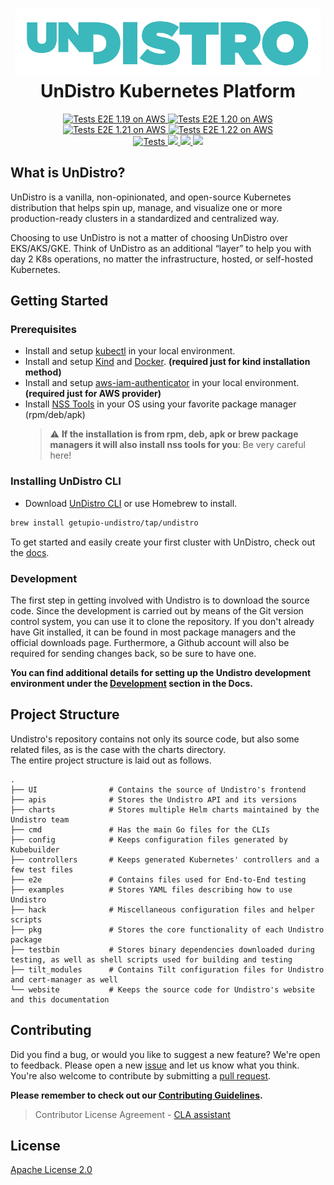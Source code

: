 <h1 align="center">
  <img src="assets/undistro.svg" alt="UnDistro"/>
  UnDistro Kubernetes Platform
</h1>
<p align="center">
    <a target="_blank" href="https://github.com/getupio-undistro/undistro/actions/workflows/e2e-aws-1.19.yml">
        <img alt="Tests E2E 1.19 on AWS" src="https://github.com/getupio-undistro/undistro/actions/workflows/e2e-aws-1.19.yml/badge.svg"/>
    </a>
    <a target="_blank" href="https://github.com/getupio-undistro/undistro/actions/workflows/e2e-aws-1.20.yml">
        <img alt="Tests E2E 1.20 on AWS" src="https://github.com/getupio-undistro/undistro/actions/workflows/e2e-aws-1.20.yml/badge.svg"/>
    </a>
    <a target="_blank" href="https://github.com/getupio-undistro/undistro/actions/workflows/e2e-aws-1.21.yml">
        <img alt="Tests E2E 1.21 on AWS" src="https://github.com/getupio-undistro/undistro/actions/workflows/e2e-aws-1.21.yml/badge.svg"/>
    </a>
    <a target="_blank" href="https://github.com/getupio-undistro/undistro/actions/workflows/e2e-aws-1.22.ym">
        <img alt="Tests E2E 1.22 on AWS" src="https://github.com/getupio-undistro/undistro/actions/workflows/e2e-aws-1.22.yml/badge.svg"/>
    </a>
    <br/>
    <a target="_blank" href="https://github.com/getupio-undistro/undistro/actions/workflows/build.yml">
        <img alt="Tests" src="https://github.com/getupio-undistro/undistro/actions/workflows/build.yml/badge.svg"/>
    </a>
    <a href="https://github.com/getupio-undistro/undistro/blob/main/LICENSE" alt="License">
        <img src="https://img.shields.io/github/license/getupio-undistro/undistro" />
    </a>
    <a href="https://github.com/getupio-undistro/undistro/pulse" alt="Activity">
        <img src="https://img.shields.io/github/commit-activity/m/getupio-undistro/undistro" />
    </a>
    <a href="https://github.com/getupio-undistro/undistro/graphs/contributors" alt="Contributors">
        <img src="https://img.shields.io/github/contributors/getupio-undistro/undistro" />
    </a>
</p>

## What is UnDistro?

UnDistro is a vanilla, non-opinionated, and open-source Kubernetes distribution that helps spin up, manage, and visualize one or more production-ready clusters in a standardized and centralized way.

Choosing to use UnDistro is not a matter of choosing UnDistro over EKS/AKS/GKE. Think of UnDistro as an additional “layer” to help you with day 2 K8s operations, no matter the infrastructure, hosted, or self-hosted Kubernetes.

## Getting Started

### Prerequisites

- Install and setup [kubectl](https://kubernetes.io/docs/tasks/tools/install-kubectl/) in your local environment.
- Install and setup [Kind](https://kind.sigs.k8s.io/docs/user/quick-start/#installation) and [Docker](https://www.docker.com/get-started). **(required just for kind installation method)**
- Install and setup [aws-iam-authenticator](https://docs.aws.amazon.com/eks/latest/userguide/install-aws-iam-authenticator.html) in your local environment. **(required just for AWS provider)**
- Install [NSS Tools](https://developer.mozilla.org/en-US/docs/Mozilla/Projects/NSS/tools) in your OS using your favorite package manager (rpm/deb/apk)
  > :warning: **If the installation is from rpm, deb, apk or brew package managers it will also install nss tools for you**: Be very careful here!
### Installing UnDistro CLI

- Download [UnDistro CLI](https://github.com/getupio-undistro/undistro/releases) or use Homebrew to install.

```bash
brew install getupio-undistro/tap/undistro
```

To get started and easily create your first cluster with UnDistro, check out the [docs](https://undistro.io/docs).

### Development
The first step in getting involved with Undistro is to download the source code. Since the development is carried out by means of the Git version control system, you can use it to clone the repository. If you don't already have Git installed, it can be found in most package managers and the official downloads page. Furthermore, a Github account will also be required for sending changes back, so be sure to have one.

**You can find additional details for setting up the Undistro development environment under the [Development](https://undistro.io/docs#11---development
) section in the Docs.**
## Project Structure
Undistro's repository contains not only its source code, but also some related files, as is the case with the charts directory.  
The entire project structure is laid out as follows.

    .
    ├── UI                # Contains the source of Undistro's frontend
    ├── apis              # Stores the Undistro API and its versions
    ├── charts            # Stores multiple Helm charts maintained by the Undistro team
    ├── cmd               # Has the main Go files for the CLIs
    ├── config            # Keeps configuration files generated by Kubebuilder
    ├── controllers       # Keeps generated Kubernetes' controllers and a few test files
    ├── e2e               # Contains files used for End-to-End testing
    ├── examples          # Stores YAML files describing how to use Undistro
    ├── hack              # Miscellaneous configuration files and helper scripts
    ├── pkg               # Stores the core functionality of each Undistro package
    ├── testbin           # Stores binary dependencies downloaded during testing, as well as shell scripts used for building and testing
    ├── tilt_modules      # Contains Tilt configuration files for Undistro and cert-manager as well
    └── website           # Keeps the source code for Undistro's website and this documentation

## Contributing

Did you find a bug, or would you like to suggest a new feature? We're open to feedback. Please open a new [issue](https://github.com/getupio-undistro/undistro/issues) and let us know what you think. You're also welcome to contribute by submitting a [pull request](https://github.com/getupio-undistro/undistro/pulls).  

**Please remember to check out our [Contributing Guidelines](https://github.com/getupio-undistro/undistro/blob/main/CONTRIBUTING.md).**

> Contributor License Agreement - [CLA assistant](https://cla-assistant.io/getupio-undistro/undistro)

## License
[Apache License 2.0](LICENSE)
